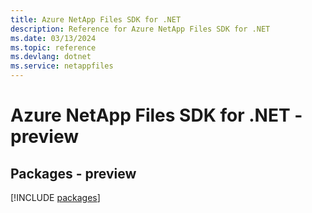 ```yaml
---
title: Azure NetApp Files SDK for .NET
description: Reference for Azure NetApp Files SDK for .NET
ms.date: 03/13/2024
ms.topic: reference
ms.devlang: dotnet
ms.service: netappfiles
---
```

# Azure NetApp Files SDK for .NET - preview
## Packages - preview
[!INCLUDE [packages](netapp-files-index.md)]